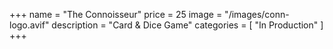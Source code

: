 +++
name = "The Connoisseur"
price = 25
image = "/images/conn-logo.avif"
description = "Card & Dice Game"
categories = [
  "In Production"
]
+++
